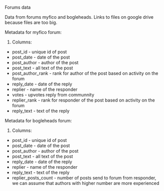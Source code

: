 Forums data

Data from forums myfico and bogleheads. Links to files on google drive because files are too big. 

Metadata for myfico forum:
1. Columns:
- post_id - unique id of post
- post_date - date of the post
- post_author - author of the post
- post_text - all text of the post
- post_author_rank - rank for author of the post based on activity on the forum
- reply_date - date of the reply
- replier - name of the responder
- votes - upvotes reply from communnity
- replier_rank - rank for responder of the post based on activity on the forum
- reply_text - text of the reply

Metadata for bogleheads forum:
1. Columns:
- post_id - unique id of post
- post_date - date of the post
- post_author - author of the post
- post_text - all text of the post
- reply_date - date of the reply
- replier - name of the responder
- reply_text - text of the reply
- replier_posts_count - number of posts send to forum from responder, we can assume that authors with higher number are more experienced

